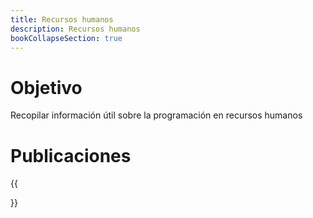 ```yaml
---
title: Recursos humanos
description: Recursos humanos
bookCollapseSection: true
---
```


# Objetivo

Recopilar información útil sobre la programación en recursos humanos

# Publicaciones

{{<section>}}